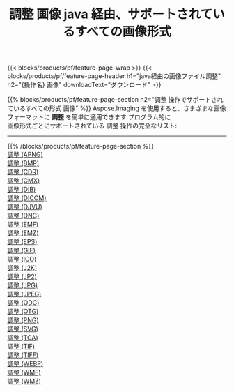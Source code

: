 ﻿---
title: 調整 画像 java 経由、サポートされているすべての画像形式 
weight: 3920
url: /ja/java/adjust 
lang: ja
langdirlevel: 2
locales: zh-hans,ja,it,ru,de,es,fr,nl,id,lt,pl,pt,vi,tr,ko,zh-hant,ar,hi,th,sv,cs,uk,he
description: Aspose.Imaging を使用すると、java 経由で簡単に 調整 イメージを作成できます
---

{{< blocks/products/pf/feature-page-wrap >}}
{{< blocks/products/pf/feature-page-header h1="java経由の画像ファイル調整" h2="{操作名} 画像" downloadText="ダウンロード" >}}


{{% blocks/products/pf/feature-page-section  h2="調整 操作でサポートされているすべての形式 画像" %}}
Aspose.Imaging を使用すると、さまざまな画像フォーマットに **調整** を簡単に適用できます プログラム的に
<br/>
画像形式ごとにサポートされている 調整 操作の完全なリスト:
<hr/>
{{% /blocks/products/pf/feature-page-section %}}
<div class="container-fluid productfamilypage bg-gray">
    <div class="convertypes bg-gray agp-content section">
        <div class="container">
		<div class="row other-converters">
		    <div class='col-md-2 other-converter remove-lp remove-rp'><a href="/imaging/ja/java/adjust/apng" >調整 (APNG)</a></div><div class='col-md-2 other-converter remove-lp remove-rp'><a href="/imaging/ja/java/adjust/bmp" >調整 (BMP)</a></div><div class='col-md-2 other-converter remove-lp remove-rp'><a href="/imaging/ja/java/adjust/cdr" >調整 (CDR)</a></div><div class='col-md-2 other-converter remove-lp remove-rp'><a href="/imaging/ja/java/adjust/cmx" >調整 (CMX)</a></div><div class='col-md-2 other-converter remove-lp remove-rp'><a href="/imaging/ja/java/adjust/dib" >調整 (DIB)</a></div><div class='col-md-2 other-converter remove-lp remove-rp'><a href="/imaging/ja/java/adjust/dicom" >調整 (DICOM)</a></div><div class='col-md-2 other-converter remove-lp remove-rp'><a href="/imaging/ja/java/adjust/djvu" >調整 (DJVU)</a></div><div class='col-md-2 other-converter remove-lp remove-rp'><a href="/imaging/ja/java/adjust/dng" >調整 (DNG)</a></div><div class='col-md-2 other-converter remove-lp remove-rp'><a href="/imaging/ja/java/adjust/emf" >調整 (EMF)</a></div><div class='col-md-2 other-converter remove-lp remove-rp'><a href="/imaging/ja/java/adjust/emz" >調整 (EMZ)</a></div><div class='col-md-2 other-converter remove-lp remove-rp'><a href="/imaging/ja/java/adjust/eps" >調整 (EPS)</a></div><div class='col-md-2 other-converter remove-lp remove-rp'><a href="/imaging/ja/java/adjust/gif" >調整 (GIF)</a></div><div class='col-md-2 other-converter remove-lp remove-rp'><a href="/imaging/ja/java/adjust/ico" >調整 (ICO)</a></div><div class='col-md-2 other-converter remove-lp remove-rp'><a href="/imaging/ja/java/adjust/j2k" >調整 (J2K)</a></div><div class='col-md-2 other-converter remove-lp remove-rp'><a href="/imaging/ja/java/adjust/jp2" >調整 (JP2)</a></div><div class='col-md-2 other-converter remove-lp remove-rp'><a href="/imaging/ja/java/adjust/jpg" >調整 (JPG)</a></div><div class='col-md-2 other-converter remove-lp remove-rp'><a href="/imaging/ja/java/adjust/jpeg" >調整 (JPEG)</a></div><div class='col-md-2 other-converter remove-lp remove-rp'><a href="/imaging/ja/java/adjust/odg" >調整 (ODG)</a></div><div class='col-md-2 other-converter remove-lp remove-rp'><a href="/imaging/ja/java/adjust/otg" >調整 (OTG)</a></div><div class='col-md-2 other-converter remove-lp remove-rp'><a href="/imaging/ja/java/adjust/png" >調整 (PNG)</a></div><div class='col-md-2 other-converter remove-lp remove-rp'><a href="/imaging/ja/java/adjust/svg" >調整 (SVG)</a></div><div class='col-md-2 other-converter remove-lp remove-rp'><a href="/imaging/ja/java/adjust/tga" >調整 (TGA)</a></div><div class='col-md-2 other-converter remove-lp remove-rp'><a href="/imaging/ja/java/adjust/tif" >調整 (TIF)</a></div><div class='col-md-2 other-converter remove-lp remove-rp'><a href="/imaging/ja/java/adjust/tiff" >調整 (TIFF)</a></div><div class='col-md-2 other-converter remove-lp remove-rp'><a href="/imaging/ja/java/adjust/webp" >調整 (WEBP)</a></div><div class='col-md-2 other-converter remove-lp remove-rp'><a href="/imaging/ja/java/adjust/wmf" >調整 (WMF)</a></div><div class='col-md-2 other-converter remove-lp remove-rp'><a href="/imaging/ja/java/adjust/wmz" >調整 (WMZ)</a></div>
                </div>
        </div>
    </div>
</div>
<br/>


